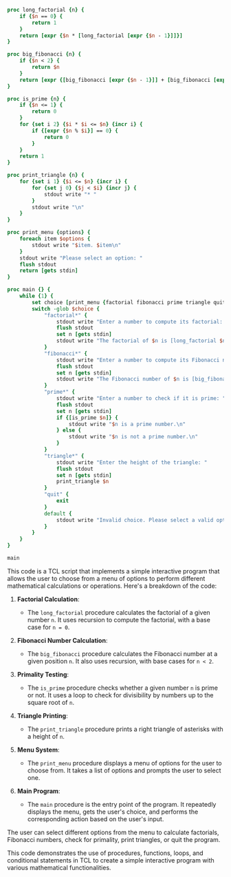 ```tcl
proc long_factorial {n} {
    if {$n == 0} {
        return 1
    }
    return [expr {$n * [long_factorial [expr {$n - 1}]]}]
}

proc big_fibonacci {n} {
    if {$n < 2} {
        return $n
    }
    return [expr {[big_fibonacci [expr {$n - 1}]] + [big_fibonacci [expr {$n - 2}]]}]
}

proc is_prime {n} {
    if {$n <= 1} {
        return 0
    }
    for {set i 2} {$i * $i <= $n} {incr i} {
        if {[expr {$n % $i}] == 0} {
            return 0
        }
    }
    return 1
}

proc print_triangle {n} {
    for {set i 1} {$i <= $n} {incr i} {
        for {set j 0} {$j < $i} {incr j} {
            stdout write "* "
        }
        stdout write "\n"
    }
}

proc print_menu {options} {
    foreach item $options {
        stdout write "$item. $item\n"
    }
    stdout write "Please select an option: "
    flush stdout
    return [gets stdin]
}

proc main {} {
    while {1} {
        set choice [print_menu {factorial fibonacci prime triangle quit}]
        switch -glob $choice {
            "factorial*" {
                stdout write "Enter a number to compute its factorial: "
                flush stdout
                set n [gets stdin]
                stdout write "The factorial of $n is [long_factorial $n]\n"
            }
            "fibonacci*" {
                stdout write "Enter a number to compute its Fibonacci number: "
                flush stdout
                set n [gets stdin]
                stdout write "The Fibonacci number of $n is [big_fibonacci $n]\n"
            }
            "prime*" {
                stdout write "Enter a number to check if it is prime: "
                flush stdout
                set n [gets stdin]
                if {[is_prime $n]} {
                    stdout write "$n is a prime number.\n"
                } else {
                    stdout write "$n is not a prime number.\n"
                }
            }
            "triangle*" {
                stdout write "Enter the height of the triangle: "
                flush stdout
                set n [gets stdin]
                print_triangle $n
            }
            "quit" {
                exit
            }
            default {
                stdout write "Invalid choice. Please select a valid option.\n"
            }
        }
    }
}

main
```

This code is a TCL script that implements a simple interactive program that allows the user to choose from a menu of options to perform different mathematical calculations or operations. Here's a breakdown of the code:

1. **Factorial Calculation**:
   - The `long_factorial` procedure calculates the factorial of a given number `n`. It uses recursion to compute the factorial, with a base case for `n = 0`.

2. **Fibonacci Number Calculation**:
   - The `big_fibonacci` procedure calculates the Fibonacci number at a given position `n`. It also uses recursion, with base cases for `n < 2`.

3. **Primality Testing**:
   - The `is_prime` procedure checks whether a given number `n` is prime or not. It uses a loop to check for divisibility by numbers up to the square root of `n`.

4. **Triangle Printing**:
   - The `print_triangle` procedure prints a right triangle of asterisks with a height of `n`.

5. **Menu System**:
   - The `print_menu` procedure displays a menu of options for the user to choose from. It takes a list of options and prompts the user to select one.

6. **Main Program**:
   - The `main` procedure is the entry point of the program. It repeatedly displays the menu, gets the user's choice, and performs the corresponding action based on the user's input.

The user can select different options from the menu to calculate factorials, Fibonacci numbers, check for primality, print triangles, or quit the program.

This code demonstrates the use of procedures, functions, loops, and conditional statements in TCL to create a simple interactive program with various mathematical functionalities.